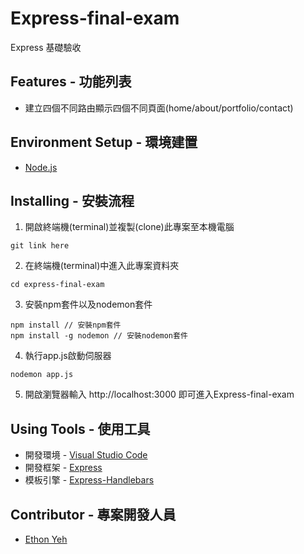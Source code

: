 # Express-final-exam

Express 基礎驗收

## Features - 功能列表

+ 建立四個不同路由顯示四個不同頁面(home/about/portfolio/contact)

## Environment Setup - 環境建置

+ [Node.js](https://nodejs.org/en/)

## Installing - 安裝流程

1. 開啟終端機(terminal)並複製(clone)此專案至本機電腦
```
git link here
```
2. 在終端機(terminal)中進入此專案資料夾
```
cd express-final-exam
```
3. 安裝npm套件以及nodemon套件
```
npm install // 安裝npm套件
npm install -g nodemon // 安裝nodemon套件
```
4. 執行app.js啟動伺服器
```
nodemon app.js
```
5. 開啟瀏覽器輸入 http://localhost:3000 即可進入Express-final-exam

## Using Tools - 使用工具

+ 開發環境 - [Visual Studio Code](https://code.visualstudio.com/)
+ 開發框架 - [Express](http://expressjs.com/)
+ 模板引擎 - [Express-Handlebars](https://www.npmjs.com/package/express-handlebars)

## Contributor - 專案開發人員

+ [Ethon Yeh](https://github.com/ethon92)